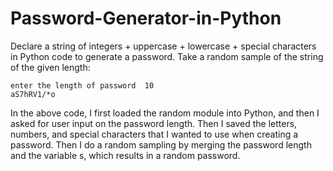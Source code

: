 # Password-Generator-in-Python
Declare a string of integers + uppercase + lowercase + special characters in Python code to generate a password. Take a random sample of the string of the given length:

```
enter the length of password  10
aS7hRV1/*o
```

In the above code, I first loaded the random module into Python, and then I asked for user input on the password length. Then I saved the letters, numbers, and special characters that I wanted to use when creating a password. Then I do a random sampling by merging the password length and the variable s, which results in a random password.
